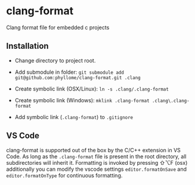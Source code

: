 # clang-format
Clang format file for embedded c projects

## Installation

* Change directory to project root.

* Add submodule in folder: `git submodule add git@github.com:phyllome/clang-format.git .clang`

* Create symbolic link (OSX/Linux): `ln -s .clang/.clang-format`
* Create symbolic link (Windows): `mklink .clang-format .clang\.clang-format`

* Add symbolic link (`.clang-format`) to `.gitignore`

## VS Code

clang-format is supported out of the box by the C/C++ extension in VS Code. As long as the `.clang-format` file is present in the root directory, all subdirectories will inherit it.  Formatting is invoked by pressing  ⇧⌥F (osx) additionally you can modify the vscode settings `editor.formatOnSave` and `editor.formatOnType` for continuous formatting.
